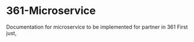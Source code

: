 # 361-Microservice
Documentation for microservice to be implemented for partner in 361
First just, 
